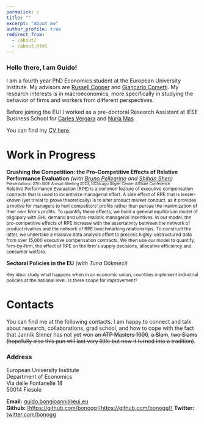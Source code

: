 ```yaml
---
permalink: /
title: ""
excerpt: "About me"
author_profile: true
redirect_from: 
  - /about/
  - /about.html
---
```

### Hello there, I am Guido!
I am a fourth year PhD Economics student at the European University Institute. My advisors are [Russell Cooper](https://sites.google.com/site/coopereconomics/) and [Giancarlo Corsetti](https://sites.google.com/site/giancarlocorsetti/).
My research interests is in macroeconomics, more specifically in studying the behavior of firms and workers from different perspectives.

Before joining the EUI I worked as a pre-doctoral Research Assistant at IESE Business School for [Carles Vergara](https://www.iese.edu/faculty-research/faculty/carles-vergara/) and [Núria Mas](https://www.iese.edu/faculty-research/faculty/nuria-mas/).

You can find my [CV here](https://bonogg.github.io/files/Guido_Bongioanni_CV.pdf).

# Work in Progress
**Crushing the Competition: the Pro-Competitive Effects of Relative Performance Evaluation** *(with [Bruno Pellegrino](https://www.brunopellegrino.com/) and [Shihan Shen](https://www.shihan-shen.com/))*  
<span style="font-size: 70%;">Presentations: 27th SIOE Annual Meeting 2023, UChicago Stigler Center Affiliate Conference</span>  
<span style="font-size: 85%;">Relative Performance Evaluation (RPE) is a common feature of executive compensation contracts that is used to incentivize managerial effort. A side effect of RPE that is lesser-known (yet trivial to prove theoretically) is to alter product market conduct, as it provides a motive for managers to hurt competitors' profits rather than pursue the maximization of their own firm's profits. To quantify these effects, we build a general equilibrium model of oligopoly with GHL demand and ultra-realistic managerial incentives. In our model, the pro-competitive effects of RPE increase with the assortativity between the network of product rivalries and the network of RPE benchmarking relationships. To construct the latter, we undertake a massive data analysis effort to process highly-unstructured data from over 15,000 executive compensation contracts. We then use our model to quantify, firm-by-firm, the effect of RPE on the firm's supply decisions, allocative efficiency and consumer welfare.</span>

**Sectoral Policies in the EU** *(with Tuna Dökmeci)*

<span style="font-size: 85%;">Key idea: study what happens when in an economic union, countries implement industrial policies at the national level. Is there scope for improvement?</span>

# Contacts
You can find me at the following contacts. I am happy to connect and talk about research, collaborations, grad school, and how to cope with the fact that Jannik Sinner has not yet won ~~an ATP Masters 1000~~, ~~a Slam~~, ~~two Slams (hopefully also this pun will last very little but now it turned into a tradition)~~.
### Address  
European University Institute  
Department of Economics  
Via delle Fontanelle 18  
50014 Fiesole  
  
**Email:** [guido.bongioanni@eui.eu](guido.bongioanni@eui.eu)\
**Github:** [https://github.com/bonogg](https://github.com/bonogg)\
**Twitter:** [twitter.com/bonogg](https://twitter.com/bonogg)  

<!---
This is the front page of a website that is powered by the [academicpages template](https://github.com/academicpages/academicpages.github.io) and hosted on GitHub # pages. [GitHub pages](https://pages.github.com) is a free service in which websites are built and hosted from code and data stored in a GitHub repository, automatically updating when a new commit is made to the respository. This template was forked from the [Minimal Mistakes Jekyll Theme](https://mmistakes.github.io/minimal-mistakes/) # created by Michael Rose, and then extended to support the kinds of content that academics have: publications, talks, teaching, a portfolio, blog posts, and a # dynamically-generated CV. You can fork [this repository](https://github.com/academicpages/academicpages.github.io) right now, modify the configuration and markdown # files, add your own PDFs and other content, and have your own site for free, with no ads! An older version of this template powers my own personal website at # [stuartgeiger.com](http://stuartgeiger.com), which uses [this Github repository](https://github.com/staeiou/staeiou.github.io).
A data-driven personal website
======
Like many other Jekyll-based GitHub Pages templates, academicpages makes you separate the website's content from its form. The content & metadata of your website are in structured markdown files, while various other files constitute the theme, specifying how to transform that content & metadata into HTML pages. You keep these various markdown (.md), YAML (.yml), HTML, and CSS files in a public GitHub repository. Each time you commit and push an update to the repository, the [GitHub pages](https://pages.github.com/) service creates static HTML pages based on these files, which are hosted on GitHub's servers free of charge.

Many of the features of dynamic content management systems (like Wordpress) can be achieved in this fashion, using a fraction of the computational resources and with far less vulnerability to hacking and DDoSing. You can also modify the theme to your heart's content without touching the content of your site. If you get to a point where you've broken something in Jekyll/HTML/CSS beyond repair, your markdown files describing your talks, publications, etc. are safe. You can rollback the changes or even delete the repository and start over -- just be sure to save the markdown files! Finally, you can also write scripts that process the structured data on the site,  such as [this one](https://github.com/academicpages/academicpages.github.io/blob/master/talkmap.ipynb) that analyzes metadata in pages about talks to display [a map of every location you've given a talk](https://academicpages.github.io/talkmap.html).
Getting started
======
1. Register a GitHub account if you don't have one and confirm your e-mail (required!)
1. Fork [this repository](https://github.com/academicpages/academicpages.github.io) by clicking the "fork" button in the top right. 
1. Go to the repository's settings (rightmost item in the tabs that start with "Code", should be below "Unwatch"). Rename the repository "[your GitHub username].github.io", which will also be your website's URL.
1. Set site-wide configuration and create content & metadata (see below -- also see [this set of diffs](http://archive.is/3TPas) showing what files were changed to set # up [an example site](https://getorg-testacct.github.io) for a user with the username "getorg-testacct")
1. Upload any files (like PDFs, .zip files, etc.) to the files/ directory. They will appear at https://[your GitHub username].github.io/files/example.pdf.  
1. Check status by going to the repository settings, in the "GitHub pages" section

Site-wide configuration
------
The main configuration file for the site is in the base directory in [_config.yml](https://github.com/academicpages/academicpages.github.io/blob/master/_config.yml), which defines the content in the sidebars and other site-wide features. You will need to replace the default variables with ones about yourself and your site's github repository. The configuration file for the top menu is in [_data/navigation.yml](https://github.com/academicpages/academicpages.github.io/blob/master/_data/navigation.yml). For example, if you don't have a portfolio or blog posts, you can remove those items from that navigation.yml file to remove them from the header. 

Create content & metadata
------
For site content, there is one markdown file for each type of content, which are stored in directories like _publications, _talks, _posts, _teaching, or _pages. For # example, each talk is a markdown file in the [_talks directory](https://github.com/academicpages/academicpages.github.io/tree/master/_talks). At the top of each # markdown file is structured data in YAML about the talk, which the theme will parse to do lots of cool stuff. The same structured data about a talk is used to generate # the list of talks on the [Talks page](https://academicpages.github.io/talks), each [individual page](https://academicpages.github.io/talks/2012-03-01-talk-1) for # specific talks, the talks section for the [CV page](https://academicpages.github.io/cv), and the [map of places you've given a talk](https://academicpages.github.io/# talkmap.html) (if you run this [python file](https://github.com/academicpages/academicpages.github.io/blob/master/talkmap.py) or [Jupyter notebook](https://github.com/# academicpages/academicpages.github.io/blob/master/talkmap.ipynb), which creates the HTML for the map based on the contents of the _talks directory).

**Markdown generator**

I have also created [a set of Jupyter notebooks](https://github.com/academicpages/academicpages.github.io/tree/master/markdown_generator
) that converts a CSV containing structured data about talks or presentations into individual markdown files that will be properly formatted for the academicpages # template. The sample CSVs in that directory are the ones I used to create my own personal website at stuartgeiger.com. My usual workflow is that I keep a spreadsheet of my publications and talks, then run the code in these notebooks to generate the markdown files, then commit and push them to the GitHub repository.

How to edit your site's GitHub repository
------
Many people use a git client to create files on their local computer and then push them to GitHub's servers. If you are not familiar with git, you can directly edit # these configuration and markdown files directly in the github.com interface. Navigate to a file (like [this one](https://github.com/academicpages/academicpages.github.# io/blob/master/_talks/2012-03-01-talk-1.md) and click the pencil icon in the top right of the content preview (to the right of the "Raw | Blame | History" buttons). You can delete a file by clicking the trashcan icon to the right of the pencil icon. You can also create new files or upload files by navigating to a directory and clicking # the "Create new file" or "Upload files" buttons. 

Example: editing a markdown file for a talk
![Editing a markdown file for a talk](/images/editing-talk.png)

For more info
------
More info about configuring academicpages can be found in [the guide](https://academicpages.github.io/markdown/). The [guides for the Minimal Mistakes theme](https://mmistakes.github.io/minimal-mistakes/docs/configuration/) (which this theme was forked from) might also be helpful.

-->
